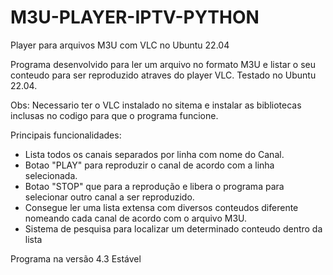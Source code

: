 # M3U-PLAYER-IPTV-PYTHON
Player para arquivos M3U com VLC no Ubuntu 22.04

Programa desenvolvido para ler um arquivo no formato M3U e listar o seu conteudo para ser reproduzido atraves do player VLC. Testado no Ubuntu 22.04. 

Obs: Necessario ter o VLC instalado no sitema e instalar as bibliotecas inclusas no codigo para que o programa funcione.

Principais funcionalidades:

- Lista todos os canais separados por linha com nome do Canal.
- Botao "PLAY" para reproduzir o canal de acordo com a linha selecionada.
- Botao "STOP" que para a reprodução e libera o programa para selecionar outro canal a ser reproduzido.
- Consegue ler uma lista extensa com diversos conteudos diferente nomeando cada canal de acordo com o arquivo M3U.
- Sistema de pesquisa para localizar um determinado conteudo dentro da lista

Programa na versão 4.3 Estável
